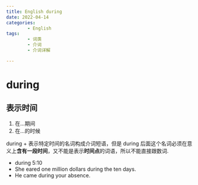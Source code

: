 ```yaml
---
title: English during
date: 2022-04-14
categories:
        - English
tags:
        - 词类
        - 介词
        - 介词详解

---
```


# during

## 表示时间

1. 在...期间
2. 在...的时候

during + 表示特定时间的名词构成介词短语，但是 during 后面这个名词必须在意义上**含有一段时间**，又不能是表示**时间点**的词语，所以不能直接跟数词.

- during 5:10
- She eared one million dollars during the ten days.
- He came during your absence.
